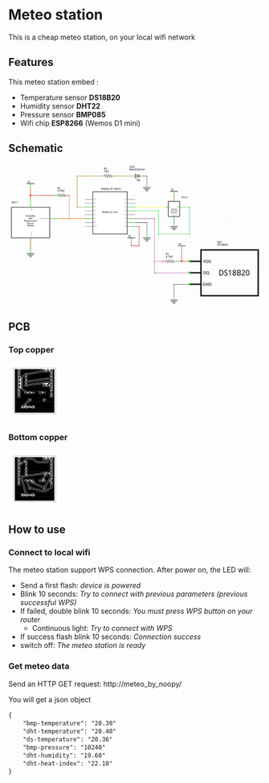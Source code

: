 # Meteo station

This is a cheap meteo station, on your local wifi network

## Features

This meteo station embed :
* Temperature sensor **DS18B20**
* Humidity sensor **DHT22**
* Pressure sensor **BMP085**
* Wifi chip **ESP8266** (Wemos D1 mini)

## Schematic

![Meteo Station](sch/schematic.png?raw=true)

## PCB

### Top copper

![Top copper](pcb/meteo_etch_copper_top.png?raw=true)

### Bottom copper

![bottom copper](pcb/meteo_etch_copper_bottom.png?raw=true)

## How to use

### Connect to local wifi

The meteo station support WPS connection. After power on, the LED will:
* Send a first flash: *device is powered*
* Blink 10 seconds: *Try to connect with previous parameters (previous successful WPS)*
* If failed, double blink 10 seconds: *You must press WPS button on your router*
    * Continuous light: *Try to connect with WPS*
* If success flash blink 10 seconds: *Connection success*
* switch off: *The meteo station is ready*

### Get meteo data

Send an HTTP GET request: http://meteo_by_noopy/

You will get a json object
````
{
    "bmp-temperature": "20.30"
    "dht-temperature": "20.40"
    "ds-temperature": "20.36"
    "bmp-pressure": "10240"
    "dht-humidity": "19.60"
    "dht-heat-index": "22.10"
}
````
